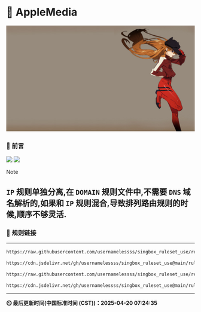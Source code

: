 
# 🧸 AppleMedia
![](https://raw.githubusercontent.com/usernamelessss/picture-bed/main/images/202504042256831.jpg)
### 📣 前言
![](https://shields.io/badge/-移除重复规则-ff69b4) ![](https://shields.io/badge/-IP&nbsp;规则单独存放不与&nbsp;DOMAIN&nbsp;等混合-green)
> [!NOTE]
**`IP` 规则单独分离,在 `DOMAIN` 规则文件中,不需要 `DNS` 域名解析的,如果和 `IP` 规则混合,导致排列路由规则的时候,顺序不够灵活.**
---

###  🔗 规则链接
---

```url
https://raw.githubusercontent.com/usernamelessss/singbox_ruleset_use/refs/heads/main/rule/AppleMedia/AppleMedia_No_IP.json
```

```url
https://cdn.jsdelivr.net/gh/usernamelessss/singbox_ruleset_use@main/rule/AppleMedia/AppleMedia_No_IP.json
```

```url
https://raw.githubusercontent.com/usernamelessss/singbox_ruleset_use/refs/heads/main/rule/AppleMedia/AppleMedia_No_IP.srs
```

```url
https://cdn.jsdelivr.net/gh/usernamelessss/singbox_ruleset_use@main/rule/AppleMedia/AppleMedia_No_IP.srs
```

---
**⏲️ 最后更新时间(中国标准时间 (CST))：2025-04-20 07:24:35**